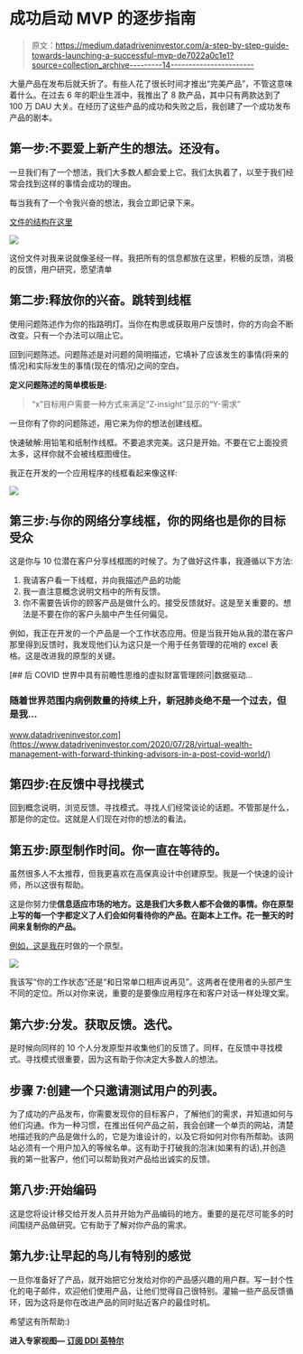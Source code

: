 # 成功启动 MVP 的逐步指南

> 原文：<https://medium.datadriveninvestor.com/a-step-by-step-guide-towards-launching-a-successful-mvp-de7022a0c1e1?source=collection_archive---------14----------------------->

大量产品在发布后就夭折了。有些人花了很长时间才推出“完美产品”，不管这意味着什么。在过去 6 年的职业生涯中，我推出了 8 款产品，其中只有两款达到了 100 万 DAU 大关。在经历了这些产品的成功和失败之后，我创建了一个成功发布产品的剧本。

## 第一步:不要爱上新产生的想法。还没有。

一旦我们有了一个想法，我们大多数人都会爱上它。我们太执着了，以至于我们经常会找到这样的事情会成功的理由。

每当我有了一个令我兴奋的想法，我会立即记录下来。

[文件的结构在这里](https://docs.google.com/document/d/1D-La8HY0Aar8mZlVIHuiuOALj_4gn0Wb5rple5fadlo/edit?usp=sharing)

![](img/13e68b3c16a2519605040b5bd7628c7f.png)

这份文件对我来说就像圣经一样。我把所有的信息都放在这里，积极的反馈，消极的反馈，用户研究，愿望清单

## **第二步:释放你的兴奋。跳转到线框**

使用问题陈述作为你的指路明灯。当你在构思或获取用户反馈时，你的方向会不断改变。只有一个办法可以阻止它。

回到问题陈述。问题陈述是对问题的简明描述，它填补了应该发生的事情(将来的情况)和实际发生的事情(现在的情况)之间的空白。

**定义问题陈述的简单模板是:**

> “x”目标用户需要一种方式来满足“Z-insight”显示的“Y-需求”

一旦你有了你的问题陈述，用它来为你的想法创建线框。

快速破解:用铅笔和纸制作线框。不要追求完美。这只是开始。不要在它上面投资太多，这样你就不会被线框图缠住。

我正在开发的一个应用程序的线框看起来像这样:

![](img/3d660176c3155e4cfa497da18b9a1bbf.png)

## **第三步:与你的网络分享线框，你的网络也是你的目标受众**

这是你与 10 位潜在客户分享线框图的时候了。为了做好这件事，我遵循以下方法:

1.  我请客户看一下线框，并向我描述产品的功能
2.  我一直注意概念说明文档中的所有反馈。
3.  你不需要告诉你的顾客产品是做什么的。接受反馈就好。这是至关重要的。想法是不要在你的客户头脑中产生任何偏见。

例如，我正在开发的一个产品是一个工作状态应用。但是当我开始从我的潜在客户那里得到反馈时，我发现他们认为这只是一个用于任务管理的花哨的 excel 表格。这是改进我的原型的关键。

[](https://www.datadriveninvestor.com/2020/07/28/virtual-wealth-management-with-forward-thinking-advisors-in-a-post-covid-world/) [## 后 COVID 世界中具有前瞻性思维的虚拟财富管理顾问|数据驱动…

### 随着世界范围内病例数量的持续上升，新冠肺炎绝不是一个过去，但是我…

www.datadriveninvestor.com](https://www.datadriveninvestor.com/2020/07/28/virtual-wealth-management-with-forward-thinking-advisors-in-a-post-covid-world/) 

## **第四步:在反馈中寻找模式**

回到概念说明，浏览反馈。寻找模式。寻找人们经常谈论的话题。不管那是什么，那是你的定位。这就是人们现在对你的想法的看法。

## **第五步:原型制作时间。你一直在等待的。**

虽然很多人不太推荐，但我更喜欢在高保真设计中创建原型。我是一个快速的设计师，所以这很有帮助。

这是你努力使**信息适应市场的地方。这是我们大多数人都不会做的事情。你在原型上写的每一个字都定义了人们会如何看待你的产品。在副本上工作。花一整天的时间来复制你的产品。**

[例如，这是我在](https://xd.adobe.com/view/30fbda54-1c63-400a-8781-f53b0f21a408-65a8/)时做的一个原型。

![](img/9488c272a31dbe5fa6d00b218cc52b14.png)

我该写“你的工作状态”还是“和日常单口相声说再见”。这两者在使用者的头部产生不同的定位。所以对你来说，重要的是要像应用程序在和客户对话一样处理文案。

## **第六步:分发。获取反馈。迭代。**

是时候向同样的 10 个人分发原型并收集他们的反馈了。同样，在反馈中寻找模式。寻找模式很重要，因为这有助于你决定大多数人的想法。

## **步骤 7:创建一个只邀请测试用户的列表。**

为了成功的产品发布，你需要发现你的目标客户，了解他们的需求，并知道如何与他们沟通。作为一种习惯，在推出任何产品之前，我会创建一个单页的网站，清楚地描述我的产品是做什么的，它是为谁设计的，以及它将如何对你有所帮助。该网站必须有一个用户加入的等候名单。这有助于打破我的泡沫(如果有的话),并创造我的第一批客户，他们可以帮助我对产品给出诚实的反馈。

## **第八步:开始编码**

这是您将设计移交给开发人员并开始为产品编码的地方。重要的是花尽可能多的时间围绕产品做研究。它有助于了解对你产品的需求。

## **第九步:让早起的鸟儿有特别的感觉**

一旦你准备好了产品，就开始把它分发给对你的产品感兴趣的用户群。写一封个性化的电子邮件，欢迎他们使用产品，让他们觉得自己很特别。灌输一些产品反馈循环，因为这将是你在改进产品的同时贴近客户的最佳时机。

希望这有所帮助:)

**进入专家视图—** [**订阅 DDI 英特尔**](https://datadriveninvestor.com/ddi-intel)